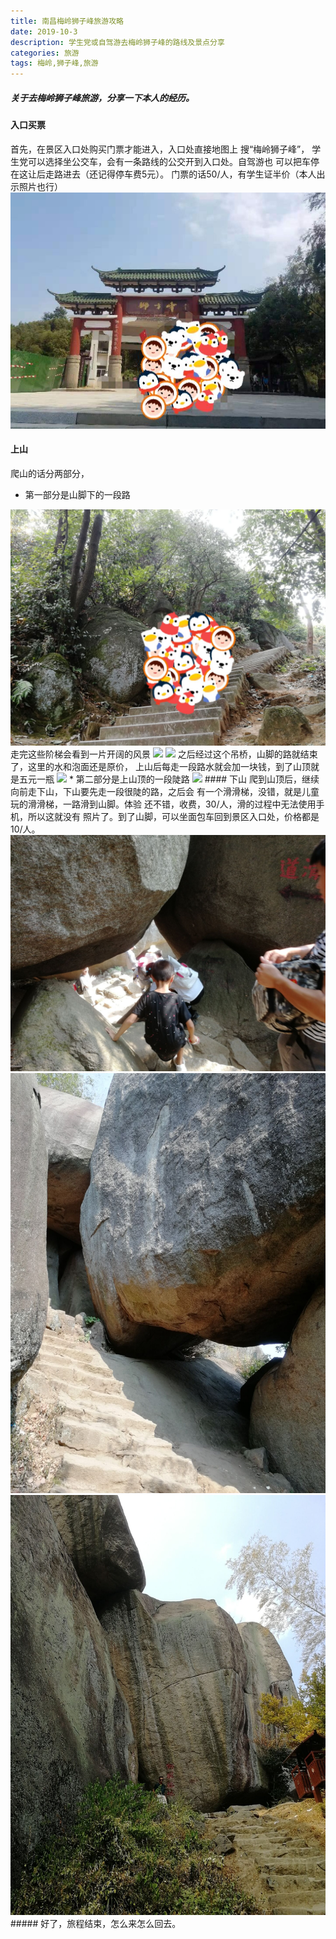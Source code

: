 ```yaml
---
title: 南昌梅岭狮子峰旅游攻略
date: 2019-10-3
description: 学生党或自驾游去梅岭狮子峰的路线及景点分享
categories: 旅游
tags: 梅岭,狮子峰,旅游
---
```


##### 关于去梅岭狮子峰旅游，分享一下本人的经历。
#### 入口买票
首先，在景区入口处购买门票才能进入，入口处直接地图上
搜“梅岭狮子峰”，
学生党可以选择坐公交车，会有一条路线的公交开到入口处。自驾游也
可以把车停在这让后走路进去（还记得停车费5元）。
门票的话50/人，有学生证半价（本人出示照片也行）
<img src="image/rukou.jpg" />
#### 上山
爬山的话分两部分，
* 第一部分是山脚下的一段路
<img src="image/shangshan1.jpg"  />
走完这些阶梯会看到一片开阔的风景
<img src="image/shangshan2.jpg" />
<img src="image/shangshan3.jpg" />
之后经过这个吊桥，山脚的路就结束了，这里的水和泡面还是原价，
上山后每走一段路水就会加一块钱，到了山顶就是五元一瓶
<img src="image/shangshan4.jpg" />
* 第二部分是上山顶的一段陡路
<img src="image/shangshan4.jpg" />
#### 下山
爬到山顶后，继续向前走下山，下山要先走一段很陡的路，之后会
有一个滑滑梯，没错，就是儿童玩的滑滑梯，一路滑到山脚。体验
还不错，收费，30/人，滑的过程中无法使用手机，所以这就没有
照片了。到了山脚，可以坐面包车回到景区入口处，价格都是10/人。
<img src="image/xiashan1.jpg" />
<img src="image/xiashan2.jpg" />
<img src="image/xiashan3.jpg" />
##### 好了，旅程结束，怎么来怎么回去。


